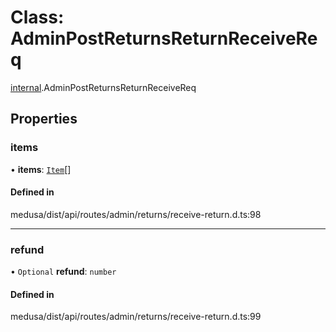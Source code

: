 # Class: AdminPostReturnsReturnReceiveReq

[internal](../modules/internal-21.md).AdminPostReturnsReturnReceiveReq

## Properties

### items

• **items**: [`Item`](internal-21.Item.md)[]

#### Defined in

medusa/dist/api/routes/admin/returns/receive-return.d.ts:98

___

### refund

• `Optional` **refund**: `number`

#### Defined in

medusa/dist/api/routes/admin/returns/receive-return.d.ts:99
